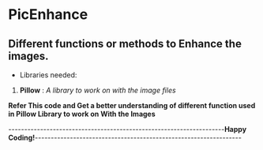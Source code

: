 # PicEnhance
## Different functions or methods to Enhance the images.

* Libraries needed:
1. **Pillow** : *A library to work on with the image files*

**Refer This code and Get a better understanding of different function used in Pillow Library to work on With the Images**

--------------------------------------------------------------------**Happy Coding!**-----------------------------------------------------------------
